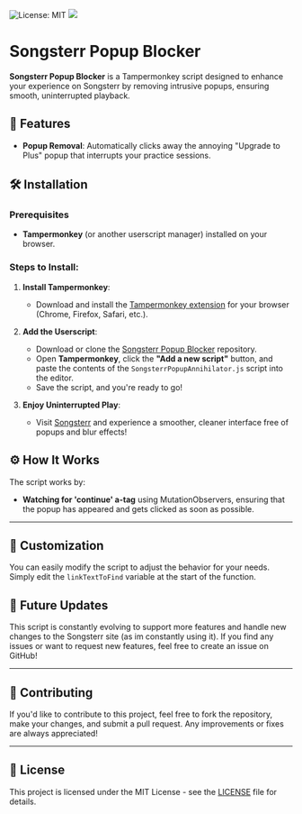 ![License: MIT](https://img.shields.io/badge/License-MIT-green.svg) 
![](https://img.shields.io/github/downloads/LemonBarsXD/Songsterr-Popup-Blocker/total?style=flat&label=Downloads&color=green)



# Songsterr Popup Blocker

**Songsterr Popup Blocker** is a Tampermonkey script designed to enhance your experience on Songsterr by removing intrusive popups, ensuring smooth, uninterrupted playback.

## 🚀 Features

- **Popup Removal**: Automatically clicks away the annoying "Upgrade to Plus" popup that interrupts your practice sessions.

## 🛠️ Installation

### Prerequisites

- **Tampermonkey** (or another userscript manager) installed on your browser.

### Steps to Install:

1. **Install Tampermonkey**:
   - Download and install the [Tampermonkey extension](https://www.tampermonkey.net/) for your browser (Chrome, Firefox, Safari, etc.).
   
2. **Add the Userscript**:
   - Download or clone the [Songsterr Popup Blocker](https://github.com/yourusername/Songsterr-Popup-Blocker) repository.
   - Open **Tampermonkey**, click the **"Add a new script"** button, and paste the contents of the `SongsterrPopupAnnihilator.js` script into the editor.
   - Save the script, and you're ready to go!

3. **Enjoy Uninterrupted Play**:
   - Visit [Songsterr](https://www.songsterr.com/) and experience a smoother, cleaner interface free of popups and blur effects!

## ⚙️ How It Works

The script works by:

- **Watching for 'continue' a-tag** using MutationObservers, ensuring that the popup has appeared and gets clicked as soon as possible.

---

## 📝 Customization

You can easily modify the script to adjust the behavior for your needs. Simply edit the `linkTextToFind` variable at the start of the function.

## 🎯 Future Updates

This script is constantly evolving to support more features and handle new changes to the Songsterr site (as im constantly using it). If you find any issues or want to request new features, feel free to create an issue on GitHub!

---

## 🤝 Contributing

If you'd like to contribute to this project, feel free to fork the repository, make your changes, and submit a pull request. Any improvements or fixes are always appreciated!

---

## 📄 License

This project is licensed under the MIT License - see the [LICENSE](LICENSE) file for details.

